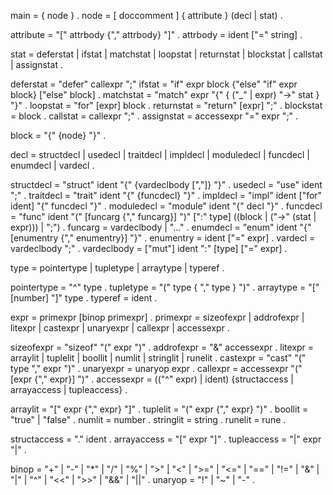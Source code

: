 main = { node } .
node = [ doccomment ] { attribute } (decl | stat) .

attribute = "[" attrbody {"," attrbody} "]" .
attrbody  = ident ["=" string] .

stat = deferstat
     | ifstat
     | matchstat
     | loopstat
     | returnstat
     | blockstat
     | callstat
     | assignstat .

deferstat  = "defer" callexpr ";"
ifstat     = "if" expr block {"else" "if" expr block} ["else" block] .
matchstat  = "match" expr "{" { ("_" | expr) "->" stat }  "}" .
loopstat   = "for" [expr] block .
returnstat = "return" [expr] ";" .
blockstat  = block .
callstat   = callexpr ";" .
assignstat = accessexpr "=" expr ";" .

block = "{" {node} "}" .

decl = structdecl
     | usedecl
     | traitdecl
     | impldecl
     | moduledecl
     | funcdecl
     | enumdecl
     | vardecl .

structdecl  = "struct" ident "{" {vardeclbody [","]}  "}" .
usedecl     = "use" ident ";" .
traitdecl   = "trait" ident "{" {funcdecl} "}" .
impldecl    = "impl" ident ["for" ident] "{" funcdecl "}" .
moduledecl  = "module" ident "{" decl "}" .
funcdecl    = "func" ident "(" [funcarg {"," funcarg}] ")" [":" type] ((block | ("->" (stat | expr))) | ";") .
funcarg     = vardeclbody | "..." .
enumdecl    = "enum" ident "{" [enumentry {"," enumentry}] "}" .
enumentry   = ident ["=" expr] .
vardecl     = vardeclbody ";" .
vardeclbody = ["mut"] ident ":" [type] ["=" expr] .

type = pointertype
     | tupletype
     | arraytype
     | typeref .

pointertype = "^" type .
tupletype   = "(" type { "," type } ")" .
arraytype   = "[" [number] "]" type .
typeref     = ident .

expr = primexpr [binop primexpr] .
primexpr = sizeofexpr
         | addrofexpr
         | litexpr
         | castexpr
         | unaryexpr
         | callexpr
         | accessexpr .

sizeofexpr = "sizeof" "(" expr ")" .
addrofexpr = "&" accessexpr .
litexpr    = arraylit
           | tuplelit
           | boollit
           | numlit
           | stringlit
           | runelit .
castexpr   = "cast" "(" type "," expr ")" .
unaryexpr  = unaryop expr .
callexpr   = accessexpr "(" [expr {"," expr}] ")" .
accessexpr = (("^" expr) | ident) {structaccess | arrayaccess | tupleaccess} .

arraylit  = "[" expr {"," expr} "]" .
tuplelit  = "(" expr {"," expr} ")" .
boollit   = "true" | "false" .
numlit    = number .
stringlit = string .
runelit   = rune .

structaccess = "." ident .
arrayaccess  = "[" expr "]" .
tupleaccess  = "|" expr "|" .

binop   = "+" | "-" | "*" | "/" | "%" | ">" | "<" | ">=" | "<=" | "==" | "!="
        | "&" | "|" | "^" | "<<" | ">>" | "&&" | "||" .
unaryop = "!" | "~" | "-" .
